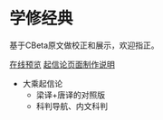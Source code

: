 # 学修经典

基于CBeta原文做校正和展示，欢迎指正。

[在线预览](https://tripitakas.github.io/cb-study/)
[起信论页面制作说明](https://tripitakas.github.io/cb-study/qxl)

- 大乘起信论
  - 梁译+唐译的对照版
  - 科判导航、内文科判
